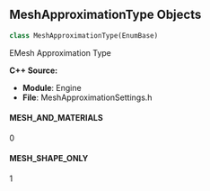 ## MeshApproximationType Objects

```python
class MeshApproximationType(EnumBase)
```

EMesh Approximation Type

**C++ Source:**

- **Module**: Engine
- **File**: MeshApproximationSettings.h

<a id="unreal.MeshApproximationType.MESH_AND_MATERIALS"></a>

#### MESH_AND_MATERIALS

0

<a id="unreal.MeshApproximationType.MESH_SHAPE_ONLY"></a>

#### MESH_SHAPE_ONLY

1

<a id="unreal.MeshApproximationBaseCappingType"></a>